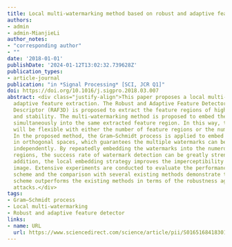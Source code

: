 ```yaml
---
title: Local multi-watermarking method based on robust and adaptive feature extraction
authors:
- admin
- admin-MianjieLi
author_notes:
- "corresponding author"
- ""
date: '2018-01-01'
publishDate: '2024-01-12T13:02:32.739628Z'
publication_types:
- article-journal
publication: "in *Signal Processing* [SCI, JCR Q1]"
doi: https://doi.org/10.1016/j.sigpro.2018.03.007
abstract: <div class="justify-align">This paper proposes a local multi-watermarking method based on robust and
  adaptive feature extraction. The Robust and Adaptive Feature Detector based on DAISY
  Descriptor (RAF3D) is proposed to extract the feature regions of high robustness
  and stability. The multi-watermarking method is proposed to embed the multiple watermarks
  simultaneously into the same extracted feature region. In this way, the capacity
  will be flexible with either the number of feature regions or the number of watermarks.
  In the proposed method, the Gram–Schmidt process is applied to embed the watermarks
  in orthogonal spaces, which guarantees the multiple watermarks can be extracted
  independently. By repeatedly embedding the watermarks into the numerous feature
  regions, the success rate of watermark detection can be greatly strengthened. In
  addition, the local embedding strategy improves the imperceptibility of the watermarked
  image. Extensive experiments are conducted to evaluate the performance of the proposed
  scheme and the comparison with several existing methods demonstrate that the proposed
  scheme outperforms the existing methods in terms of the robustness against various
  attacks.</div>
tags:
- Gram–Schmidt process
- Local multi-watermarking
- Robust and adaptive feature detector
links:
- name: URL
  url: https://www.sciencedirect.com/science/article/pii/S0165168418301051
---
```

